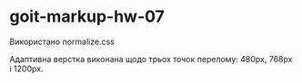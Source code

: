 # goit-markup-hw-07

Використано normalize.css

Адаптивна верстка виконана щодо трьох точок перелому: 480px, 768px і 1200px.
